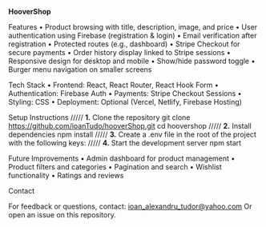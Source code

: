 **HooverShop**

Features
	•	Product browsing with title, description, image, and price
	•	User authentication using Firebase (registration & login)
	•	Email verification after registration
	•	Protected routes (e.g., dashboard)
	•	Stripe Checkout for secure payments
	•	Order history display linked to Stripe sessions
	•	Responsive design for desktop and mobile
	•	Show/hide password toggle
	•	Burger menu navigation on smaller screens

Tech Stack
	•	Frontend: React, React Router, React Hook Form
	•	Authentication: Firebase Auth
	•	Payments: Stripe Checkout Sessions
	•	Styling: CSS
	•	Deployment: Optional (Vercel, Netlify, Firebase Hosting)
 
Setup Instructions
/////
	**1.**	Clone the repository
git clone https://github.com/ioanTudo/hooverShop.git
cd hoovershop
/////
	**2.**	Install dependencies
npm install
/////
	**3.**	Create a .env file in the root of the project with the following keys:
/////
	**4.**	Start the development server
npm start

Future Improvements
	•	Admin dashboard for product management
	•	Product filters and categories
	•	Pagination and search
	•	Wishlist functionality
	•	Ratings and reviews

Contact

For feedback or questions, contact: ioan_alexandru_tudor@yahoo.com
Or open an issue on this repository.
